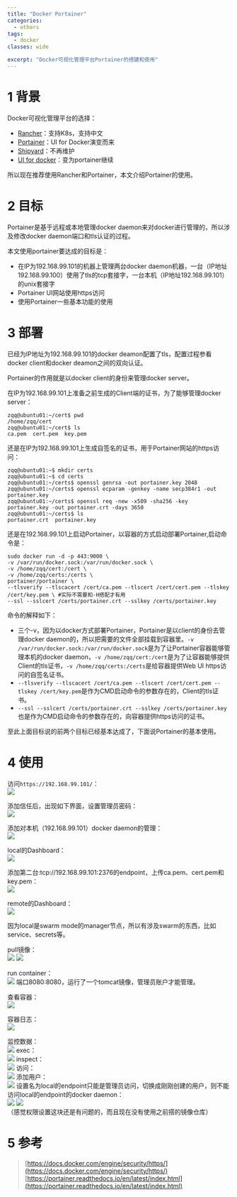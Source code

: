 ```yaml
---
title: "Docker Portainer"
categories:
  - others
tags:
  - docker
classes: wide

excerpt: "Docker可视化管理平台Portainer的搭建和使用"
---
```



# 1 背景
Docker可视化管理平台的选择：
- [Rancher](https://github.com/rancher/rancher)：支持K8s，支持中文
- [Portainer](https://github.com/portainer/portainer)：UI for Docker演变而来
- [Shipyard](https://github.com/shipyard/shipyard)：不再维护
- [UI for docker](https://github.com/kevana/ui-for-docker)：变为portainer继续

所以现在推荐使用Rancher和Portainer，本文介绍Portainer的使用。

# 2 目标
Portainer是基于远程或本地管理docker daemon来对docker进行管理的，所以涉及修改docker daemon端口和tls认证的过程。

本文使用portainer要达成的目标是：
- 在IP为192.168.99.101的机器上管理两台docker daemon机器，一台（IP地址192.168.99.100）使用了tls的tcp套接字，一台本机（IP地址192.168.99.101）的unix套接字
- Portainer UI网站使用https访问
- 使用Portainer一些基本功能的使用

# 3 部署
已经为IP地址为192.168.99.101的docker deamon配置了tls，配置过程参看docker client和docker deamon之间的双向认证。

Portainer的作用就是以docker client的身份来管理docker server。

在IP为192.168.99.101上准备之前生成的Client端的证书，为了能够管理docker server：
```
zqq@ubuntu01:~/cert$ pwd
/home/zqq/cert
zqq@ubuntu01:~/cert$ ls
ca.pem  cert.pem  key.pem
```
还是在IP为192.168.99.101上生成自签名的证书，用于Portainer网站的https访问：
```
zqq@ubuntu01:~$ mkdir certs
zqq@ubuntu01:~$ cd certs
zqq@ubuntu01:~/certs$ openssl genrsa -out portainer.key 2048
zqq@ubuntu01:~/certs$ openssl ecparam -genkey -name secp384r1 -out portainer.key
zqq@ubuntu01:~/certs$ openssl req -new -x509 -sha256 -key portainer.key -out portainer.crt -days 3650
zqq@ubuntu01:~/certs$ ls
portainer.crt  portainer.key
```

还是在192.168.99.101上启动Portainer，以容器的方式启动部署Portainer,启动命令是：
```
sudo docker run -d -p 443:9000 \
-v /var/run/docker.sock:/var/run/docker.sock \
-v /home/zqq/cert:/cert \
-v /home/zqq/certs:/certs \
portainer/portainer \
--tlsverify --tlscacert /cert/ca.pem --tlscert /cert/cert.pem --tlskey /cert/key.pem \ #实际不需要和-H搭配才有用
--ssl --sslcert /certs/portainer.crt --sslkey /certs/portainer.key
```
命令的解释如下：
- 三个-v，因为以docker方式部署Portainer，Portainer是以client的身份去管理docker daemon的，所以把需要的文件全部挂载到容器里。```-v /var/run/docker.sock:/var/run/docker.sock```是为了让Portainer容器能够管理本机的docker daemon，```-v /home/zqq/cert:/cert```是为了让容器能够提供Client的tls证书，```-v /home/zqq/certs:/certs```是给容器提供Web UI https访问的自签名证书。
- ```--tlsverify --tlscacert /cert/ca.pem --tlscert /cert/cert.pem --tlskey /cert/key.pem```是作为CMD启动命令的参数存在的，Client的tls证书。
- ```--ssl --sslcert /certs/portainer.crt --sslkey /certs/portainer.key```也是作为CMD启动命令的参数存在的，向容器提供https访问的证书。

至此上面目标说的前两个目标已经基本达成了，下面说Portainer的基本使用。

# 4 使用
访问```https://192.168.99.101/```：  
![](https://raw.githubusercontent.com/ZQQ1024/pictures/master/20181221115207.png)


添加信任后，出现如下界面，设置管理员密码：  
![](https://raw.githubusercontent.com/ZQQ1024/pictures/master/20181221115240.png)

添加对本机（192.168.99.101）docker daemon的管理：  
![](https://raw.githubusercontent.com/ZQQ1024/pictures/master/20181221115253.png)

local的Dashboard：  
![](https://raw.githubusercontent.com/ZQQ1024/pictures/master/20181221115307.png)

添加第二台:tcp://192.168.99.101:2376的endpoint，上传ca.pem、cert.pem和key.pem：  
![](https://raw.githubusercontent.com/ZQQ1024/pictures/master/20181221115318.png)

remote的Dashboard：  
![](https://raw.githubusercontent.com/ZQQ1024/pictures/master/20181221115341.png)


因为local是swarm mode的manager节点，所以有涉及swarm的东西，比如service、secrets等。

pull镜像：  
![](https://raw.githubusercontent.com/ZQQ1024/pictures/master/20181221115427.png)
![](https://raw.githubusercontent.com/ZQQ1024/pictures/master/20181221115449.png)

run container：  
![](https://raw.githubusercontent.com/ZQQ1024/pictures/master/20181221115511.png)
端口8080:8080，运行了一个tomcat镜像，管理员账户才能管理。

查看容器：  
![](https://raw.githubusercontent.com/ZQQ1024/pictures/master/20181221115527.png)

容器日志：  
![](https://raw.githubusercontent.com/ZQQ1024/pictures/master/20181221115540.png)

监控数据：  
![](https://raw.githubusercontent.com/ZQQ1024/pictures/master/20181221123516.png)
exec：  
![](https://raw.githubusercontent.com/ZQQ1024/pictures/master/20181221123538.png)
inspect：  
![](https://raw.githubusercontent.com/ZQQ1024/pictures/master/20181221123559.png)
访问：  
![](https://raw.githubusercontent.com/ZQQ1024/pictures/master/20181221123618.png)
添加用户：  
![](https://raw.githubusercontent.com/ZQQ1024/pictures/master/20181221123635.png)
设置名为local的endpoint只能是管理员访问，切换成刚刚创建的用户，则不能访问local的endpoint的docker daemon：  
![](https://raw.githubusercontent.com/ZQQ1024/pictures/master/20181221123658.png)
![](https://raw.githubusercontent.com/ZQQ1024/pictures/master/20181221123715.png)  
（感觉权限设置这块还是有问题的，而且现在没有使用之前搭的镜像仓库）

# 5 参考
> [https://docs.docker.com/engine/security/https/](https://docs.docker.com/engine/security/https/)    
[https://portainer.readthedocs.io/en/latest/index.html](https://portainer.readthedocs.io/en/latest/index.html)